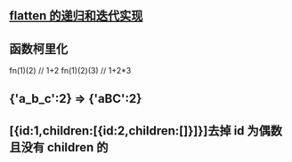 <!--
 * @文件描述:
 * @公司: thundersdata
 * @作者: 于效仟
 * @Date: 2021-02-27 10:19:31
 * @LastEditors: 于效仟
 * @LastEditTime: 2021-03-11 23:46:59
-->

## [flatten 的递归和迭代实现](https://github.com/Advanced-Frontend/Daily-Interview-Question/issues/54#issuecomment-474165134)

## 函数柯里化

fn(1)(2) // 1+2
fn(1)(2)(3) // 1+2\*3

## {'a_b_c':2} => {'aBC':2}

## [{id:1,children:[{id:2,children:[]}]}]去掉 id 为偶数且没有 children 的
